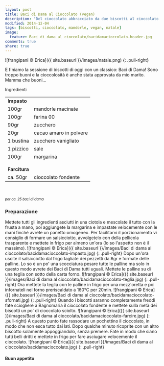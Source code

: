 ```yaml
---
layout: post
title: Baci di Dama al Cioccolato (vegan)
description: "Del cioccolato abbracciato da due biscotti al cioccolato..."
modified: 2014-12-04
tags: [biscotti, cioccolato, mandorle, vegan, natale]
image:
  feature: Baci di dama al cioccolato/bacidamacioccolato-header.jpg
comments: true
share: true
---
```


![frangipani © Erica]({{ site.baseurl }}/images/natale.png)
{: .pull-right}

E finiamo la sessione di biscotti di oggi con un classico: Baci di Dama! Sono troppo buoni e la cioccolosità è anche stata approvata da mio marito. Mamma che buoni...


<div class="ingredients">
  <div class="ingredients-title">Ingredienti</div>
  <table>
    <tbody>
      <tr>
        <td colspan="2"><b>Impasto</b></td>
      </tr>
      <tr>
        <td>100gr</td>
        <td>mandorle macinate</td>
      </tr>
      <tr>
        <td>100gr</td>
        <td>farina 00</td>
      </tr>
      <tr>
        <td>90gr</td>
        <td>zucchero</td>
      </tr>
      <tr>
        <td>20gr</td>
        <td>cacao amaro in polvere</td>
      </tr>
      <tr>
        <td>1 bustina</td>
        <td>zucchero vanigliato</td>
      </tr>
      <tr>
        <td>1 pizzico</td>
        <td>sale</td>
      </tr>
      <tr>
        <td>100gr</td>
        <td>margarina</td>
      </tr>
      <tr style="height: 15px;"></tr>
      <tr>          
        <td colspan="2"><b>Farcitura</b></td>
      </tr>      
      <tr>
        <td>ca. 50gr</td>
        <td>cioccolato fondente</td>     
      </tr>
    </tbody>
  </table>
  <br></br>
  <i class="pull-right" style="font-size: 80%;">per ca. 25 baci di dama</i>
</div>


<h3>
  <font color="grey">
    <i class="icon-cogs"></i>
  </font> Preparazione
</h3>

Mettete tutti gli ingredienti asciutti in una ciotola e mescolate il tutto con la frusta a mano, poi aggiungete la margarina e impastate velocemente con le mani finché avrete un panetto omogeneo. Per facilitarvi il porzionamento vi consiglio di formare un salsicciotto, avvolgetelo con della pellicola trasparente e mettete in frigo per almeno un'ora (lo so l'aspetto non è il massimo). 
![frangipani © Erica]({{ site.baseurl }}/images/Baci di dama al cioccolato/bacidamacioccolato-impasto.jpg)
{: .pull-right}
Dopo un'ora uscite il salsicciotto dal frigo tagliate dei pezzetti da 8gr e formate delle palline. Lo so è un po' una scocciatura pesare tutte le palline ma solo in questo modo avrete dei Baci di Dama tutti uguali. Mettete le palline su di una teglia con sotto della carta forno.
![frangipani © Erica]({{ site.baseurl }}/images/Baci di dama al cioccolato/bacidamacioccolato-teglia.jpg)
{: .pull-right}
Ora mettete la teglia con le palline in frigo per una mezz'oretta e poi infornateli nel forno preriscaldato a 160°C per 20min.
![frangipani © Erica]({{ site.baseurl }}/images/Baci di dama al cioccolato/bacidamacioccolato-sfornati.jpg)
{: .pull-right}
Quando i biscotti saranno completamente freddi fate sciogliere a Bagnomaria il cioccolato fondente e mettete sulla metà dei biscotti un po' di cioccolato sciolto. 
![frangipani © Erica]({{ site.baseurl }}/images/Baci di dama al cioccolato/bacidamacioccolato-farcire.jpg)
{: .pull-right}
A questo punto fate rassodare un pochettino il cioccolato, in modo che non esca tutto dai lati. Dopo qualche minuto ricoprite con un altro biscotto solamente appoggiandolo, senza premere. Fate in modo che siano tutti belli dritti e mettete in frigo per fare asciugare velocemente il cioccolato.
![frangipani © Erica]({{ site.baseurl }}/images/Baci di dama al cioccolato/bacidamacioccolato.jpg)
{: .pull-right}

<h4>Buon appetito
  <font color="red">
    <i class="icon-smile"></i>
  </font>
</h4>
